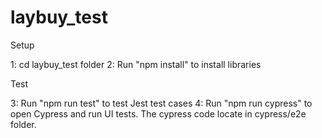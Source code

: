 # laybuy_test

Setup

1: cd laybuy_test folder
2: Run "npm install" to install libraries

Test

3: Run "npm run test" to test Jest test cases
4: Run "npm run cypress" to open Cypress and run UI tests. The cypress code locate in cypress/e2e folder.

